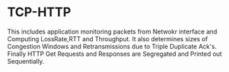 # TCP-HTTP

This includes application monitoring packets from Netwokr interface and Computing LossRate,RTT and Throughput. It also determines sizes of Congestion Windows and Retransmissions due to Triple Duplicate Ack's. Finally HTTP Get Requests and Responses are Segregated and Printed out Sequentially.
